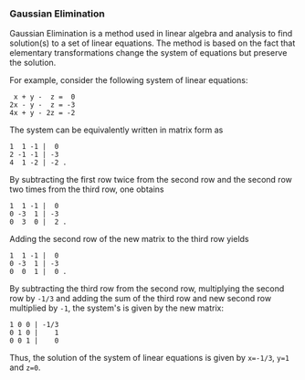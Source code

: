 ### Gaussian Elimination

Gaussian Elimination is a method used in linear algebra and analysis to find
solution(s) to a set of linear equations. The method is based on the fact that
elementary transformations change the system of equations but preserve the
solution.

For example, consider the following system of linear equations:

	 x + y -  z =  0
	2x - y -  z = -3
	4x + y - 2z = -2

The system can be equivalently written in matrix form as

	1  1 -1 |  0
	2 -1 -1 | -3
	4  1 -2 | -2 .

By subtracting the first row twice from the second row and the second row two
times from the third row, one obtains

	1  1 -1 |  0
	0 -3  1 | -3
	0  3  0 |  2 .
	
Adding the second row of the new matrix to the third row yields

	1  1 -1 |  0
	0 -3  1 | -3
	0  0  1 |  0 .
	
By subtracting the third row from the second row, multiplying the second row by
`-1/3` and adding the sum of the third row and new second row multiplied by
`-1`, the system's is given by the new matrix:

    1 0 0 | -1/3
    0 1 0 |    1
    0 0 1 |    0
    
Thus, the solution of the system of linear equations is given by `x=-1/3`,
`y=1` and `z=0`.
